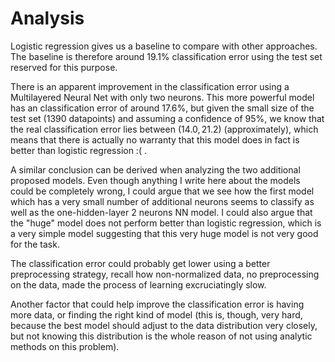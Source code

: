 # Analysis #

Logistic regression gives us a baseline to compare with other approaches. The baseline is
therefore around 19.1% classification error using the test set reserved for this purpose.

There is an apparent improvement in the classification error using a Multilayered Neural
Net with only two neurons. This more powerful model has an classification error of around
17.6%, but given the small size of the test set (1390 datapoints) and assuming a
confidence of 95%, we know that the real classification error lies between
$(14.0,21.2)$ (approximately), which means that there is actually no warranty that this
model does in fact is better than logistic regression :( .

A similar conclusion can be derived when analyzing the two additional proposed models.
Even though anything I write here about the models could be completely wrong, I could
argue that we see how the first model which has a very small number of additional neurons
seems to classify as well as the one-hidden-layer 2 neurons NN model. I could also argue
that the "huge" model does not perform better than logistic regression, which is a very
simple model suggesting that this very huge model is not very good for the task.

The classification error could probably get lower using a better preprocessing strategy,
recall how non-normalized data, no preprocessing on the data, made the process of learning
excruciatingly slow.

Another factor that could help improve the classification error is having more data, or
finding the right kind of model (this is, though, very hard, because the best model should
adjust to the data distribution very closely, but not knowing this distribution is the
whole reason of not using analytic methods on this problem).

<!-- vim:set filetype=markdown.pandoc : -->
